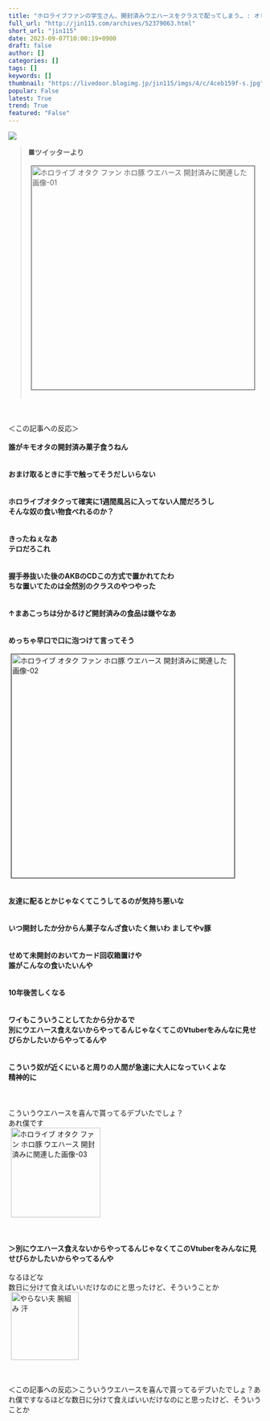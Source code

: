 ```yaml
---
title: "ホロライブファンの学生さん、開封済みウエハースをクラスで配ってしまう… : オレ的ゲーム速報＠刃"
full_url: "http://jin115.com/archives/52379063.html"
short_url: "jin115"
date: 2023-09-07T10:00:19+0900
draft: false
author: []
categories: []
tags: []
keywords: []
thumbnail: "https://livedoor.blogimg.jp/jin115/imgs/4/c/4ceb159f-s.jpg"
popular: False
latest: True
trend: True
featured: "False"
---
```


![](https://livedoor.blogimg.jp/jin115/imgs/4/c/4ceb159f-s.jpg)

<div><a name="more"></a> <blockquote><b>■ツイッターより</b><br> <br> <img src="https://livedoor.blogimg.jp/jin115/imgs/6/e/6e5356ab.jpg" width="444" border="1" hspace="5" class="pict" alt="ホロライブ オタク ファン ホロ豚 ウエハース 開封済みに関連した画像-01"><br> <br> </blockquote><br> <br> ＜この記事への反応＞<br> <br> <b>誰がキモオタの開封済み菓子食うねん</b><br> <br> <br> <b>おまけ取るときに手で触ってそうだしいらない</b><br> <br> <br> <b>ホロライブオタクって確実に1週間風呂に入ってない人間だろうし<br> そんな奴の食い物食べれるのか？</b><br> <br> <br> <b>きったねぇなあ<br> テロだろこれ</b><br> <br> <br> <b>握手券抜いた後のAKBのCDこの方式で置かれてたわ<br> ちな置いてたのは全然別のクラスのやつやった</b><br> <br> <br> <b>↑まあこっちは分かるけど開封済みの食品は嫌やなあ</b><br> <br> <br> <b>めっちゃ早口で口に泡つけて言ってそう</b><br> <br> <img src="https://livedoor.blogimg.jp/jin115/imgs/6/c/6cf352b9.jpg" width="444" border="1" hspace="5" class="pict" alt="ホロライブ オタク ファン ホロ豚 ウエハース 開封済みに関連した画像-02"><br> <br> <br> <b>友達に配るとかじゃなくてこうしてるのが気持ち悪いな</b><br> <br> <br> <b>いつ開封したか分からん菓子なんざ食いたく無いわ ましてやv豚</b><br> <br> <br> <b>せめて未開封のおいてカード回収箱置けや<br> 誰がこんなの食いたいんや</b><br> <br> <br> <b>10年後苦しくなる</b><br> <br> <br> <b>ワイもこういうことしてたから分かるで<br> 別にウエハース食えないからやってるんじゃなくてこのVtuberをみんなに見せびらかしたいからやってるんや</b><br> <br> <br> <b>こういう奴が近くにいると周りの人間が急速に大人になっていくよな<br> 精神的に</b><br> <br> <br> <br> こういうウエハースを喜んで貰ってるデブいたでしょ？<br> あれ僕です<br> <img src="https://livedoor.blogimg.jp/jin115/imgs/e/1/e1278b49.gif" width="178" border="0" hspace="5" class="pict" alt="ホロライブ オタク ファン ホロ豚 ウエハース 開封済みに関連した画像-03"><br> <br> <br> <br> <b>＞別にウエハース食えないからやってるんじゃなくてこのVtuberをみんなに見せびらかしたいからやってるんや</b><br> <br> なるほどな<br> 数日に分けて食えばいいだけなのにと思ったけど、そういうことか<br> <img src="https://livedoor.blogimg.jp/jin115/imgs/0/4/04ee80e6.gif" alt="やらない夫 腕組み 汗" width="135" border="0" hspace="5" class="pict"><br> <br> <br> <p>＜この記事への反応＞こういうウエハースを喜んで貰ってるデブいたでしょ？あれ僕ですなるほどな数日に分けて食えばいいだけなのにと思ったけど、そういうことか</p></div>